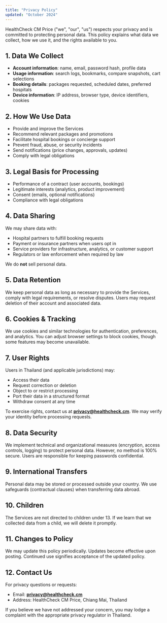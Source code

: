 ```yaml
---
title: "Privacy Policy"
updated: "October 2024"
---
```


HealthCheck CM Price ("we", "our", "us") respects your privacy and is committed to protecting personal data. This policy explains what data we collect, how we use it, and the rights available to you.

## 1. Data We Collect
- **Account information**: name, email, password hash, profile data
- **Usage information**: search logs, bookmarks, compare snapshots, cart selections
- **Booking details**: packages requested, scheduled dates, preferred hospitals
- **Device information**: IP address, browser type, device identifiers, cookies

## 2. How We Use Data
- Provide and improve the Services
- Recommend relevant packages and promotions
- Facilitate hospital bookings or concierge support
- Prevent fraud, abuse, or security incidents
- Send notifications (price changes, approvals, updates)
- Comply with legal obligations

## 3. Legal Basis for Processing
- Performance of a contract (user accounts, bookings)
- Legitimate interests (analytics, product improvement)
- Consent (emails, optional notifications)
- Compliance with legal obligations

## 4. Data Sharing
We may share data with:
- Hospital partners to fulfill booking requests
- Payment or insurance partners when users opt in
- Service providers for infrastructure, analytics, or customer support
- Regulators or law enforcement when required by law

We do **not** sell personal data.

## 5. Data Retention
We keep personal data as long as necessary to provide the Services, comply with legal requirements, or resolve disputes. Users may request deletion of their account and associated data.

## 6. Cookies & Tracking
We use cookies and similar technologies for authentication, preferences, and analytics. You can adjust browser settings to block cookies, though some features may become unavailable.

## 7. User Rights
Users in Thailand (and applicable jurisdictions) may:
- Access their data
- Request correction or deletion
- Object to or restrict processing
- Port their data in a structured format
- Withdraw consent at any time

To exercise rights, contact us at **privacy@healthcheck.cm**. We may verify your identity before processing requests.

## 8. Data Security
We implement technical and organizational measures (encryption, access controls, logging) to protect personal data. However, no method is 100% secure. Users are responsible for keeping passwords confidential.

## 9. International Transfers
Personal data may be stored or processed outside your country. We use safeguards (contractual clauses) when transferring data abroad.

## 10. Children
The Services are not directed to children under 13. If we learn that we collected data from a child, we will delete it promptly.

## 11. Changes to Policy
We may update this policy periodically. Updates become effective upon posting. Continued use signifies acceptance of the updated policy.

## 12. Contact Us
For privacy questions or requests:
- Email: **privacy@healthcheck.cm**
- Address: HealthCheck CM Price, Chiang Mai, Thailand

If you believe we have not addressed your concern, you may lodge a complaint with the appropriate privacy regulator in Thailand.
